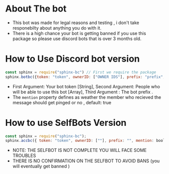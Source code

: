 # About The bot
- This bot was made for legal reasons and testing , i don't take responebilty about anything you do with it.
- There is a high chance your bot is getting banned if you use this package so please use discord bots that is over 3 months old.

# How to Use Discord bot version

```js
const sphinx = require("sphinx-bc") // First we require the package
sphinx.botbc({token: "token", ownerID: ["OWNER IDS"], prefix: "prefix", embedReply: "", mention: boolean}) 
```
- First Argument: Your bot token [String], Second Argument: People who will be able to use this bot [Array], Third Argument : The bot prefix .
- The `mention` property defines as weather the member who recieved the message should get pinged or no , default: true


# How to use SelfBots Version
```js
const sphinx = require("sphinx-bc");
sphinx.accbc({ token: "token", ownerID: [""], prefix: "", mention: boolean})
```
- NOTE: THE SELFBOT IS NOT COMPLETE YOU WILL FACE SOME TROUBLES
- THERE IS NO CONFIRMATION ON THE SELFBOT TO AVOID BANS (you will eventually get banned )

